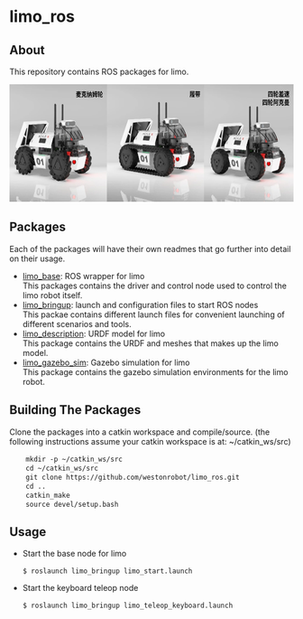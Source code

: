 # limo_ros

## About
This repository contains ROS packages for limo. 

<img src="limo_description/img/limo.jpg" width="640" height="208" /> 

## Packages
Each of the packages will have their own readmes that go further into detail on their usage.

* [limo_base](./limo_base): ROS wrapper for limo  
  This packages contains the driver and control node used to control the limo robot itself.
* [limo_bringup](./limo_bringup): launch and configuration files to start ROS nodes  
  This packae contains different launch files for convenient launching of different scenarios and tools.
* [limo_description](./limo_description): URDF model for limo  
  This package contains the URDF and meshes that makes up the limo model.
* [limo_gazebo_sim](./limo_gazebo_sim): Gazebo simulation for limo  
  This package contains the gazebo simulation environments for the limo robot.

## Building The Packages
Clone the packages into a catkin workspace and compile/source.
(the following instructions assume your catkin workspace is at: ~/catkin_ws/src)
```
    mkdir -p ~/catkin_ws/src
    cd ~/catkin_ws/src
    git clone https://github.com/westonrobot/limo_ros.git
    cd ..
    catkin_make
    source devel/setup.bash
```


## Usage

* Start the base node for limo

    ```
    $ roslaunch limo_bringup limo_start.launch
    ```


* Start the keyboard teleop node

    ```
    $ roslaunch limo_bringup limo_teleop_keyboard.launch
    ```

    
